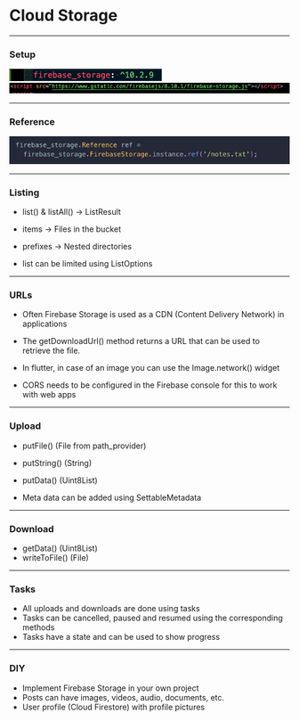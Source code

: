 # Cloud Storage
---

### Setup
<img src="../images/storage-setup-2.png">
<img src="../images/storage-setup.png">

---
### Reference
<img src="../images/storage-ref.png">

---
### Listing
- list() & listAll() -> ListResult

- items -> Files in the bucket
- prefixes -> Nested directories

- list can be limited using ListOptions

---
### URLs
- Often Firebase Storage is used as a CDN (Content Delivery Network) in applications
- The getDownloadUrl() method returns a URL that can be used to retrieve the file.

- In flutter, in case of an image you can use the Image.network() widget

- CORS needs to be configured in the Firebase console for this to work with web apps

---
### Upload
- putFile() (File from path_provider)
- putString() (String)
- putData() (Uint8List)

- Meta data can be added using SettableMetadata

---
### Download
- getData() (Uint8List)
- writeToFile() (File)

---
### Tasks
- All uploads and downloads are done using tasks
- Tasks can be cancelled, paused and resumed using the corresponding methods
- Tasks have a state and can be used to show progress

---
### DIY
- Implement Firebase Storage in your own project
- Posts can have images, videos, audio, documents, etc.
- User profile (Cloud Firestore) with profile pictures



